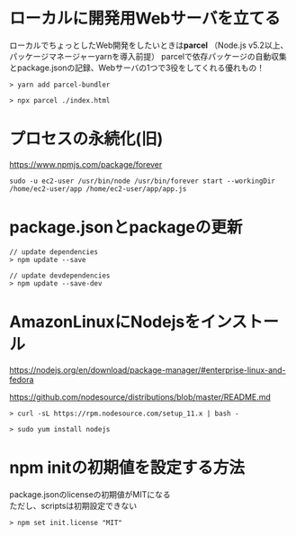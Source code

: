# ローカルに開発用Webサーバを立てる

ローカルでちょっとしたWeb開発をしたいときは**parcel**
（Node.js v5.2以上、パッケージマネージャーyarnを導入前提）
parcelで依存パッケージの自動収集とpackage.jsonの記録、Webサーバの1つで3役をしてくれる優れもの！

```
> yarn add parcel-bundler

> npx parcel ./index.html
```
# プロセスの永続化(旧)

https://www.npmjs.com/package/forever

```config:/etc/rc.local
sudo -u ec2-user /usr/bin/node /usr/bin/forever start --workingDir /home/ec2-user/app /home/ec2-user/app/app.js
```

# package.jsonとpackageの更新

```
// update dependencies
> npm update --save

// update devdependencies
> npm update --save-dev
```

# AmazonLinuxにNodejsをインストール

https://nodejs.org/en/download/package-manager/#enterprise-linux-and-fedora

https://github.com/nodesource/distributions/blob/master/README.md

```
> curl -sL https://rpm.nodesource.com/setup_11.x | bash -

> sudo yum install nodejs
```

# npm initの初期値を設定する方法

package.jsonのlicenseの初期値がMITになる<br/>
ただし、scriptsは初期設定できない

```
> npm set init.license "MIT"
```